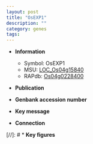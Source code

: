 ```yaml
---
layout: post
title: "OsEXP1"
description: ""
category: genes
tags: 
---
```


* **Information**  
    + Symbol: OsEXP1  
    + MSU: [LOC_Os04g15840](http://rice.uga.edu/cgi-bin/ORF_infopage.cgi?orf=LOC_Os04g15840)  
    + RAPdb: [Os04g0228400](http://rapdb.dna.affrc.go.jp/viewer/gbrowse_details/irgsp1?name=Os04g0228400)  

* **Publication**  

* **Genbank accession number**  

* **Key message**  

* **Connection**  

[//]: # * **Key figures**  


